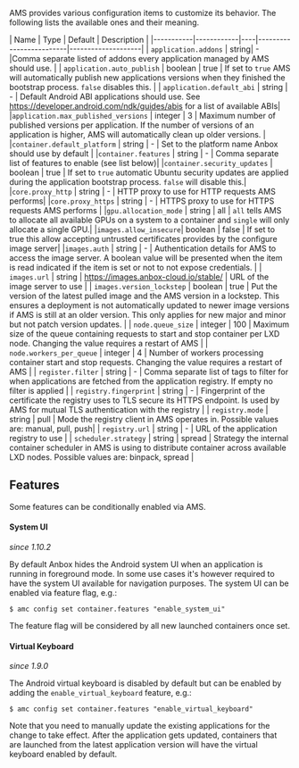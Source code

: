 AMS provides various configuration items to customize its behavior. The following lists the available ones and their meaning.


| Name | Type | Default |  Description |
|-----------|------------|----|-------------------------|--------------------|
| `application.addons` | string| -  |Comma separate listed of addons every application managed by AMS should use. |
| `application.auto_publish` | boolean | true | If set to `true` AMS will automatically publish new applications versions when they finished the bootstrap process. `false` disables this. |
| `application.default_abi` | string | - | Default Android ABI applications should use. See https://developer.android.com/ndk/guides/abis for a list of available ABIs|
|`application.max_published_versions` | integer | 3 | Maximum number of published versions per application. If the number of versions of an application is higher, AMS will automatically clean up older versions. |
|`container.default_platform` | string | -  | Set to the platform name Anbox should use by default |
|`container.features` | string | - | Comma separate list of features to enable (see list below)|
|`container.security_updates` | boolean | true | If set to `true` automatic Ubuntu security updates are applied during the application bootstrap process. `false` will disable this.|
|`core.proxy_http` | string | - | HTTP proxy to use for HTTP requests AMS performs|
|`core.proxy_https` | string | - | HTTPS proxy to use for HTTPS requests AMS performs |
|`gpu.allocation_mode` | string |  all | `all` tells AMS to allocate all available GPUs on a system to a container and `single` will only allocate a single GPU.|
|`images.allow_insecure`| boolean | false | If set to true this allow accepting untrusted certificates provides by the configure image server|
|`images.auth` | string | - | Authentication details for AMS to access the image server. A boolean value will be presented when the item is read indicated if the item is set or not to not expose credentials. |
| `images.url` | string | https://images.anbox-cloud.io/stable/ | URL of the image server to use |
| `images.version_lockstep` | boolean | true | Put the version of the latest pulled image and the AMS version in a lockstep. This ensures a deployment is not automatically updated to newer image versions if AMS is still at an older version. This only applies for new major and minor but not patch version updates. |
| `node.queue_size` | integer | 100 | Maximum size of the queue containing requests to start and stop container per LXD node. Changing the value requires a restart of AMS |
| `node.workers_per_queue` | integer | 4 | Number of workers processing container start and stop requests. Changing the value requires a restart of AMS |
| `register.filter` | string |  - | Comma separate list of tags to filter for when applications are fetched from the application registry. If empty no filter is applied |
| `registry.fingerprint` | string | - | Fingerprint of the certificate the registry uses to TLS secure its HTTPS endpoint. Is used by AMS for mutual TLS authentication with the registry |
| `registry.mode` | string | pull | Mode the registry client in AMS operates in. Possible values are: manual, pull, push|
| `registry.url` | string | - | URL of the application registry to use |
| `scheduler.strategy` | string | spread | Strategy the internal container scheduler in AMS is using to distribute container across available LXD nodes. Possible values are: binpack, spread |

## Features

Some features can be conditionally enabled via AMS.

#### System UI

*since 1.10.2*

By default Anbox hides the Android system UI when an application is running in foreground mode. In some use cases it's however required to have the system UI available for navigation purposes. The system UI can be enabled via feature flag, e.g.:

    $ amc config set container.features "enable_system_ui"

The feature flag will be considered by all new launched containers once set.

#### Virtual Keyboard

*since 1.9.0*

The Android virtual keyboard is disabled by default but can be enabled by adding the `enable_virtual_keyboard` feature, e.g.:

    $ amc config set container.features "enable_virtual_keyboard"

Note that you need to manually update the existing applications for the change to take effect. After the application gets updated,  containers that are launched from the latest application version will have the virtual keyboard enabled by default.
